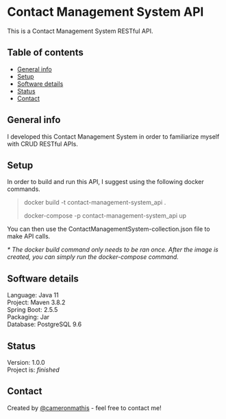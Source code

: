 # Contact Management System API

This is a Contact Management System RESTful API.

## Table of contents

- [General info](#general-info)
- [Setup](#setup)
- [Software details](#Software-details)
- [Status](#status)
- [Contact](#contact)

## General info

I developed this Contact Management System in order to familiarize myself with CRUD RESTful APIs.

## Setup

In order to build and run this API, I suggest using the following docker commands.

> docker build -t contact-management-system_api .
> 
> docker-compose -p contact-management-system_api up

You can then use the ContactManagementSystem-collection.json file to make API calls.

_\* The docker build command only needs to be ran once. After the image is created, you can simply run the docker-compose command._

## Software details

Language: Java 11 <br/>
Project: Maven 3.8.2 <br/>
Spring Boot: 2.5.5 <br/>
Packaging: Jar <br/>
Database: PostgreSQL 9.6 <br/>

## Status

Version: 1.0.0 <br/>
Project is: _finished_

## Contact

Created by [@cameronmathis](https://github.com/cameronmathis/) - feel free to contact me!
